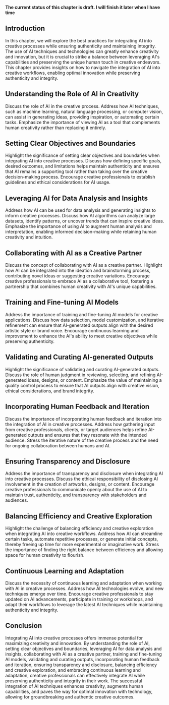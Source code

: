 **The current status of this chapter is draft. I will finish it later when I have time**

Introduction
------------

In this chapter, we will explore the best practices for integrating AI into creative processes while ensuring authenticity and maintaining integrity. The use of AI techniques and technologies can greatly enhance creativity and innovation, but it is crucial to strike a balance between leveraging AI's capabilities and preserving the unique human touch in creative endeavors. This chapter provides insights on how to navigate the integration of AI into creative workflows, enabling optimal innovation while preserving authenticity and integrity.

Understanding the Role of AI in Creativity
------------------------------------------

Discuss the role of AI in the creative process. Address how AI techniques, such as machine learning, natural language processing, or computer vision, can assist in generating ideas, providing inspiration, or automating certain tasks. Emphasize the importance of viewing AI as a tool that complements human creativity rather than replacing it entirely.

Setting Clear Objectives and Boundaries
---------------------------------------

Highlight the significance of setting clear objectives and boundaries when integrating AI into creative processes. Discuss how defining specific goals, desired outcomes, and limitations helps maintain authenticity and ensures that AI remains a supporting tool rather than taking over the creative decision-making process. Encourage creative professionals to establish guidelines and ethical considerations for AI usage.

Leveraging AI for Data Analysis and Insights
--------------------------------------------

Address how AI can be used for data analysis and generating insights to inform creative processes. Discuss how AI algorithms can analyze large datasets, identify patterns, or uncover trends that can inspire creative ideas. Emphasize the importance of using AI to augment human analysis and interpretation, enabling informed decision-making while retaining human creativity and intuition.

Collaborating with AI as a Creative Partner
-------------------------------------------

Discuss the concept of collaborating with AI as a creative partner. Highlight how AI can be integrated into the ideation and brainstorming process, contributing novel ideas or suggesting creative variations. Encourage creative professionals to embrace AI as a collaborative tool, fostering a partnership that combines human creativity with AI's unique capabilities.

Training and Fine-tuning AI Models
----------------------------------

Address the importance of training and fine-tuning AI models for creative applications. Discuss how data selection, model customization, and iterative refinement can ensure that AI-generated outputs align with the desired artistic style or brand voice. Encourage continuous learning and improvement to enhance the AI's ability to meet creative objectives while preserving authenticity.

Validating and Curating AI-generated Outputs
--------------------------------------------

Highlight the significance of validating and curating AI-generated outputs. Discuss the role of human judgment in reviewing, selecting, and refining AI-generated ideas, designs, or content. Emphasize the value of maintaining a quality control process to ensure that AI outputs align with creative vision, ethical considerations, and brand integrity.

Incorporating Human Feedback and Iteration
------------------------------------------

Discuss the importance of incorporating human feedback and iteration into the integration of AI in creative processes. Address how gathering input from creative professionals, clients, or target audiences helps refine AI-generated outputs and ensures that they resonate with the intended audience. Stress the iterative nature of the creative process and the need for ongoing collaboration between humans and AI.

Ensuring Transparency and Disclosure
------------------------------------

Address the importance of transparency and disclosure when integrating AI into creative processes. Discuss the ethical responsibility of disclosing AI involvement in the creation of artworks, designs, or content. Encourage creative professionals to communicate openly about the use of AI to maintain trust, authenticity, and transparency with stakeholders and audiences.

Balancing Efficiency and Creative Exploration
---------------------------------------------

Highlight the challenge of balancing efficiency and creative exploration when integrating AI into creative workflows. Address how AI can streamline certain tasks, automate repetitive processes, or generate initial concepts, thereby freeing up time for more experimental or imaginative work. Stress the importance of finding the right balance between efficiency and allowing space for human creativity to flourish.

Continuous Learning and Adaptation
----------------------------------

Discuss the necessity of continuous learning and adaptation when working with AI in creative processes. Address how AI technologies evolve, and new techniques emerge over time. Encourage creative professionals to stay updated on AI advancements, participate in training or workshops, and adapt their workflows to leverage the latest AI techniques while maintaining authenticity and integrity.

Conclusion
----------

Integrating AI into creative processes offers immense potential for maximizing creativity and innovation. By understanding the role of AI, setting clear objectives and boundaries, leveraging AI for data analysis and insights, collaborating with AI as a creative partner, training and fine-tuning AI models, validating and curating outputs, incorporating human feedback and iteration, ensuring transparency and disclosure, balancing efficiency and creative exploration, and embracing continuous learning and adaptation, creative professionals can effectively integrate AI while preserving authenticity and integrity in their work. The successful integration of AI techniques enhances creativity, augments human capabilities, and paves the way for optimal innovation with technology, allowing for groundbreaking and authentic creative outcomes.
